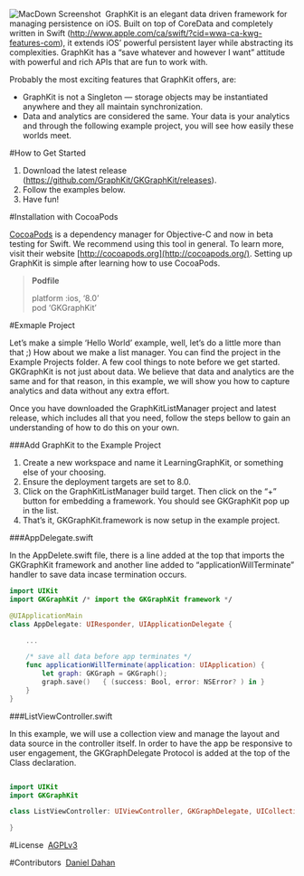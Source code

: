 ![MacDown Screenshot](http://graphkit.io/graphkitbanner.png) 
GraphKit is an elegant data driven framework for managing persistence on iOS. Built on top of CoreData and completely written in Swift (http://www.apple.com/ca/swift/?cid=wwa-ca-kwg-features-com), it extends iOS’ powerful persistent layer while abstracting its complexities. GraphKit has a “save whatever and however I want” attitude with powerful and rich APIs that are fun to work with. 

Probably the most exciting features that GraphKit offers, are: 

- GraphKit is not a Singleton — storage objects may be instantiated anywhere and they all maintain synchronization.
- Data and analytics are considered the same. Your data is your analytics and through the following example project, you will see how easily these worlds meet. 

#How to Get Started

1. Download the latest release (https://github.com/GraphKit/GKGraphKit/releases).
2. Follow the examples below. 
3. Have fun!

#Installation with CocoaPods

[CocoaPods](http://cocoapods.org) is a dependency manager for Objective-C and now in beta testing for Swift. We recommend using this tool in general. To learn more, visit their website [http://cocoapods.org](http://cocoapods.org/). Setting up GraphKit is simple after learning how to use CocoaPods. 

> **Podfile**
> 
> platform :ios, ‘8.0’  
> pod ‘GKGraphKit’
 

#Exmaple Project

Let’s make a simple ‘Hello World’ example, well, let’s do a little more than that ;) How about we make a list manager. You can find the project in the Example Projects folder. A few cool things to note before we get started. GKGraphKit is not just about data. We believe that data and analytics are the same and for that reason, in this example, we will show you how to capture analytics and data without any extra effort.

Once you have downloaded the GraphKitListManager project and latest release, which includes all that you need, follow the steps bellow to gain an understanding of how to do this on your own. 

###Add GraphKit to the Example Project

1. Create a new workspace and name it LearningGraphKit, or something else of your choosing. 
2. Ensure the deployment targets are set to 8.0.
3. Click on the GraphKitListManager build target. Then click on the “+” button for embedding a framework. You should see GKGraphKit pop up in the list.  
4. That’s it, GKGraphKit.framework is now setup in the example project. 

###AppDelegate.swift

In the AppDelete.swift file, there is a line added at the top that imports the GKGraphKit framework and another line added to “applicationWillTerminate” handler to save data incase termination occurs. 

```swift
import UIKit
import GKGraphKit /* import the GKGraphKit framework */

@UIApplicationMain
class AppDelegate: UIResponder, UIApplicationDelegate {

	...

	/* save all data before app terminates */
	func applicationWillTerminate(application: UIApplication) {
		let graph: GKGraph = GKGraph(); 
		graph.save() ￼ { (success: Bool, error: NSError? ) in }
	}
}
```

###ListViewController.swift

In this example, we will use a collection view and manage the layout and data source in the controller itself. In order to have the app be responsive to user engagement, the GKGraphDelegate Protocol is added at the top of the Class declaration. 

```swift

import UIKit
import GKGraphKit

class ListViewController: UIViewController, GKGraphDelegate, UICollectionViewDelegate, UICollectionViewDataSource {

}

```


#License 
[AGPLv3](http://choosealicense.com/licenses/agpl-3.0/) 

#Contributors 
[Daniel Dahan](https://github.com/danieldahan)  
